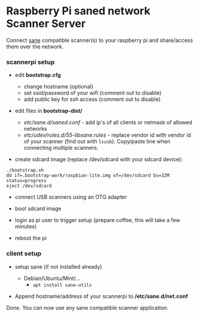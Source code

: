 
# Raspberry Pi saned network Scanner Server

Connect [sane](http://www.sane-project.org/) compatible scanner(s) to your raspberry pi and share/access them over
the network.


### scannerpi setup
* edit **bootstrap.cfg**
  * change hostname (optional)
  * set ssid/password of your wifi (comment out to disable)
  * add public key for ssh access (comment out to disable)

* edit files in **bootstrap-dist/**
  * *etc/sane.d/saned.conf* - add ip's of all clients or netmask of allowed networks
  * *etc/udev/rules.d/55-libsane.rules* - replace vendor id with vendor id of your scanner (find out with ```lsusb```). Copy/paste line when connecting multiple scanners.

* create sdcard image (replace /dev/sdcard with your sdcard device):
```
./bootstrap.sh
dd if=.bootstrap-work/raspbian-lite.img of=/dev/sdcard bs=32M status=progress
eject /dev/sdcard
```
* connect USB scanners using an OTG adapter

* boot sdcard image

* login as pi user to trigger setup
  (prepare coffee, this will take a few minutes)

* reboot the pi



### client setup
* setup sane (if not installed already)
  * Debian/Ubuntu/Mint/...
    * ```apt install sane-utils```

* Append hostname/address of your scannerpi to **/etc/sane.d/net.conf**

Done. You can now use any sane compatible scanner application.

